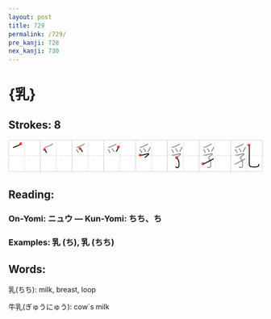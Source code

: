 ```yaml
---
layout: post
title: 729
permalink: /729/
pre_kanji: 728
nex_kanji: 730
---
```


# {乳}

## Strokes: 8

<div class="stroke"><img src="../images/E4B9B3.png" /></div>

## Reading:

### On-Yomi: ニュウ &mdash; Kun-Yomi: ちち、ち

### Examples: 乳 (ち), 乳 (ちち)

## Words:

乳(ちち): milk, breast, loop

牛乳(ぎゅうにゅう): cow´s milk
